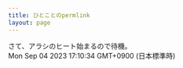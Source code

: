 ```yaml
---
title: ひとことのpermlink
layout: page
---
```

<div class="box" dt="1693815034610">
  さて、アラシのヒート始まるので待機。
  <div class="content is-small">Mon Sep 04 2023 17:10:34 GMT+0900 (日本標準時)</div>
</div>